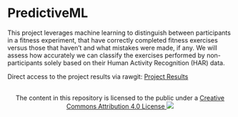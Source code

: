 # PredictiveML

This project leverages machine learning to distinguish between participants in a fitness experiment, that have correctly completed fitness exercises versus those that haven’t and what mistakes were made, if any. We will assess how accurately we can classify the exercises performed by non-participants solely based on their Human Activity Recognition (HAR) data.

Direct access to the project results via rawgit:
[Project Results](https://cdn.rawgit.com/roobyz/PredictiveML/c0297e0d771e39633436b3cff87707f0c5f4b851/ml_activity_success.html)


<p style="text-align:center;"><br>The content in this repository is licensed to the public under a <a rel="license" href="https://creativecommons.org/licenses/by/4.0/">Creative Commons Attribution 4.0 License <img src="https://licensebuttons.net/l/by/4.0/88x31.png" /></p>
